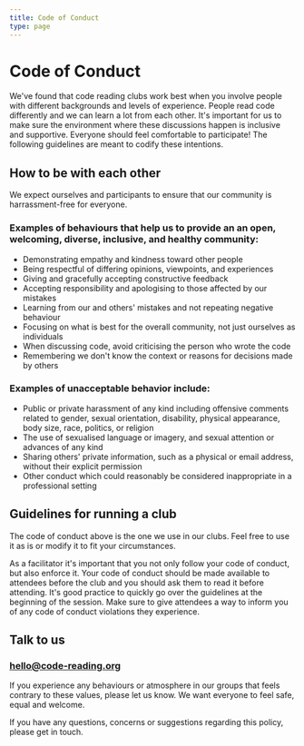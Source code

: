 ```yaml
---
title: Code of Conduct
type: page
---
```


# Code of Conduct

We've found that code reading clubs work best when you involve people with different backgrounds and levels of experience. People read code differently and we can learn a lot from each other. It's important for us to make sure the environment where these discussions happen is inclusive and supportive. Everyone should feel comfortable to participate! The following guidelines are meant to codify these intentions.

## How to be with each other

We expect ourselves and participants to ensure that our community is harrassment-free for everyone.

### Examples of behaviours that help us to provide an an open, welcoming, diverse, inclusive, and healthy community:

* Demonstrating empathy and kindness toward other people
* Being respectful of differing opinions, viewpoints, and experiences
* Giving and gracefully accepting constructive feedback
* Accepting responsibility and apologising to those affected by our mistakes
* Learning from our and others' mistakes and not repeating negative behaviour
* Focusing on what is best for the overall community, not just ourselves as individuals
* When discussing code, avoid criticising the person who wrote the code
* Remembering we don't know the context or reasons for decisions made by others


### Examples of unacceptable behavior include:

* Public or private harassment of any kind including offensive comments related to gender, sexual orientation, disability, physical appearance, body size, race, politics, or religion
* The use of sexualised language or imagery, and sexual attention or advances of any kind
* Sharing others' private information, such as a physical or email address, without their explicit permission
* Other conduct which could reasonably be considered inappropriate in a professional setting


## Guidelines for running a club

The code of conduct above is the one we use in our clubs. Feel free to use it as is or modify it to fit your circumstances.

As a facilitator it's important that you not only follow your code of conduct, but also enforce it. Your code of conduct should be made available to attendees before the club and you should ask them to read it before attending. It's good practice to quickly go over the guidelines at the beginning of the session. Make sure to give attendees a way to inform you of any code of conduct violations they experience.

## Talk to us

### hello@code-reading.org

If you experience any behaviours or atmosphere in our groups that feels contrary to these values, please let us know. We want everyone to feel safe, equal and welcome.

If you have any questions, concerns or suggestions regarding this policy, please get in touch.
